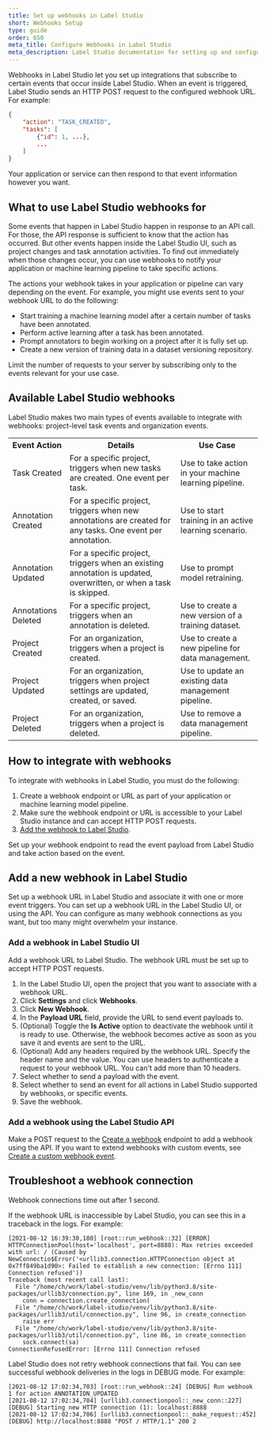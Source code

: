 ```yaml
---
title: Set up webhooks in Label Studio
short: Webhooks Setup
type: guide
order: 650
meta_title: Configure Webhooks in Label Studio
meta_description: Label Studio documentation for setting up and configuring webhooks to integrate Label Studio with your machine learning pipeline
---
```


Webhooks in Label Studio let you set up integrations that subscribe to certain events that occur inside Label Studio. When an event is triggered, Label Studio sends an HTTP POST request to the configured webhook URL. For example:
```json
{
    "action": "TASK_CREATED",
    "tasks": [
        {"id": 1, ...},
        ...
    ]
}
```

Your application or service can then respond to that event information however you want. 

## What to use Label Studio webhooks for 

Some events that happen in Label Studio happen in response to an API call. For those, the API response is sufficient to know that the action has occurred. But other events happen inside the Label Studio UI, such as project changes and task annotation activities. To find out immediately when those changes occur, you can use webhooks to notify your application or machine learning pipeline to take specific actions. 

The actions your webhook takes in your application or pipeline can vary depending on the event. For example, you might use events sent to your webhook URL to do the following:
- Start training a machine learning model after a certain number of tasks have been annotated.
- Perform active learning after a task has been annotated.
- Prompt annotators to begin working on a project after it is fully set up.
- Create a new version of training data in a dataset versioning repository. 

Limit the number of requests to your server by subscribing only to the events relevant for your use case.

## Available Label Studio webhooks
Label Studio makes two main types of events available to integrate with webhooks: project-level task events and organization events.

<table>
  <tr>
    <th>Event Action</th>
    <th>Details</th>
    <th>Use Case</th>
  </tr>
  <tr>
    <td>Task Created</td>
    <td>For a specific project, triggers when new tasks are created. One event per task.</td>
    <td>Use to take action in your machine learning pipeline. </td>
  </tr>
  <tr>
    <td>Annotation Created</td>
    <td>For a specific project, triggers when new annotations are created for any tasks. One event per annotation.</td>
    <td>Use to start training in an active learning scenario.</td>
  </tr>
  <tr>
    <td>Annotation Updated</td>
    <td>For a specific project, triggers when an existing annotation is updated, overwritten, or when a task is skipped.</td>
    <td>Use to prompt model retraining. </td>
  </tr>
  <tr>
    <td>Annotations Deleted</td>
    <td>For a specific project, triggers when an annotation is deleted.</td>
    <td>Use to create a new version of a training dataset. </td>
  </tr>
  <tr>
    <td>Project Created</td>
    <td>For an organization, triggers when a project is created.</td>
    <td>Use to create a new pipeline for data management.</td>
  </tr>
  <tr>
    <td>Project Updated</td>
    <td>For an organization, triggers when project settings are updated, created, or saved.</td>
    <td>Use to update an existing data management pipeline.</td>
  </tr>
  <tr>
    <td>Project Deleted</td>
    <td>For an organization, triggers when a project is deleted.</td>
    <td>Use to remove a data management pipeline. </td>
  </tr>
</table>

## How to integrate with webhooks

To integrate with webhooks in Label Studio, you must do the following:
1. Create a webhook endpoint or URL as part of your application or machine learning model pipeline.
2. Make sure the webhook endpoint or URL is accessible to your Label Studio instance and can accept HTTP POST requests.
3. [Add the webhook to Label Studio](webhooks.html#Add-a-new-webhook-in-Label-Studio).

Set up your webhook endpoint to read the event payload from Label Studio and take action based on the event.

## Add a new webhook in Label Studio

Set up a webhook URL in Label Studio and associate it with one or more event triggers. You can set up a webhook URL in the Label Studio UI, or using the API. You can configure as many webhook connections as you want, but too many might overwhelm your instance. 

### Add a webhook in Label Studio UI

Add a webhook URL to Label Studio. The webhook URL must be set up to accept HTTP POST requests.

1. In the Label Studio UI, open the project that you want to associate with a webhook URL.
2. Click **Settings** and click **Webhooks**.
3. Click **New Webhook**. 
4. In the **Payload URL** field, provide the URL to send event payloads to. 
5. (Optional) Toggle the **Is Active** option to deactivate the webhook until it is ready to use. Otherwise, the webhook becomes active as soon as you save it and events are sent to the URL.
6. (Optional) Add any headers required by the webhook URL. Specify the header name and the value. You can use headers to authenticate a request to your webhook URL. You can't add more than 10 headers. 
7. Select whether to send a payload with the event. 
8. Select whether to send an event for all actions in Label Studio supported by webhooks, or specific events. 
9. Save the webhook.

### Add a webhook using the Label Studio API

Make a POST request to the [Create a webhook](/api#tag/Webhooks/) endpoint to add a webhook using the API. If you want to extend webhooks with custom events, see [Create a custom webhook event](webhook_create.html). 

## Troubleshoot a webhook connection

Webhook connections time out after 1 second. 

If the webhook URL is inaccessible by Label Studio, you can see this in a traceback in the logs. For example:
```
[2021-08-12 16:39:30,180] [root::run_webhook::32] [ERROR] HTTPConnectionPool(host='localhost', port=8888): Max retries exceeded with url: / (Caused by NewConnectio$Error('<urllib3.connection.HTTPConnection object at 0x7ff849ba1d90>: Failed to establish a new connection: [Errno 111] Connection refused'))
Traceback (most recent call last):                                
  File "/home/ch/work/label-studio/venv/lib/python3.8/site-packages/urllib3/connection.py", line 169, in _new_conn
    conn = connection.create_connection(
  File "/home/ch/work/label-studio/venv/lib/python3.8/site-packages/urllib3/util/connection.py", line 96, in create_connection
    raise err                                                                              
  File "/home/ch/work/label-studio/venv/lib/python3.8/site-packages/urllib3/util/connection.py", line 86, in create_connection
    sock.connect(sa)                                                                                   
ConnectionRefusedError: [Errno 111] Connection refused
```

Label Studio does not retry webhook connections that fail. You can see successful webhook deliveries in the logs in DEBUG mode. For example:
```
[2021-08-12 17:02:34,703] [root::run_webhook::24] [DEBUG] Run webhook 1 for action ANNOTATION_UPDATED
[2021-08-12 17:02:34,704] [urllib3.connectionpool::_new_conn::227] [DEBUG] Starting new HTTP connection (1): localhost:8888
[2021-08-12 17:02:34,706] [urllib3.connectionpool::_make_request::452] [DEBUG] http://localhost:8888 "POST / HTTP/1.1" 200 2
```




